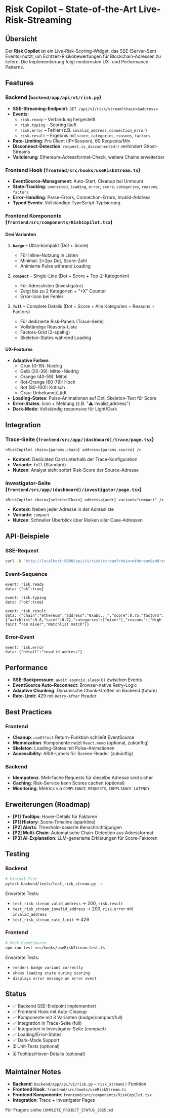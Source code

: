 # Risk Copilot – State-of-the-Art Live-Risk-Streaming

## Übersicht

Der **Risk Copilot** ist ein Live-Risk-Scoring-Widget, das SSE (Server-Sent Events) nutzt, um Echtzeit-Risikobewertungen für Blockchain-Adressen zu liefern. Die Implementierung folgt modernsten UX- und Performance-Patterns.

## Features

### Backend (`backend/app/api/v1/risk.py`)

- **SSE-Streaming-Endpoint**: `GET /api/v1/risk/stream?chain=&address=`
- **Events**:
  - `risk.ready` – Verbindung hergestellt
  - `risk.typing` – Scoring läuft
  - `risk.error` – Fehler (z.B. `invalid_address`, `connection_error`)
  - `risk.result` – Ergebnis mit `score`, `categories`, `reasons`, `factors`
- **Rate-Limiting**: Pro Client (IP+Session), 60 Requests/Min
- **Disconnect-Detection**: `request.is_disconnected()` verhindert Ghost-Streams
- **Validierung**: Ethereum-Adressformat-Check, weitere Chains erweiterbar

### Frontend Hook (`frontend/src/hooks/useRiskStream.ts`)

- **EventSource-Management**: Auto-Start, Cleanup bei Unmount
- **State-Tracking**: `connected`, `loading`, `error`, `score`, `categories`, `reasons`, `factors`
- **Error-Handling**: Parse-Errors, Connection-Errors, Invalid-Address
- **Typed Events**: Vollständige TypeScript-Typisierung

### Frontend Komponente (`frontend/src/components/RiskCopilot.tsx`)

#### Drei Varianten

1. **`badge`** – Ultra-kompakt (Dot + Score)
   - Für Inline-Nutzung in Listen
   - Minimal: 2×2px Dot, Score-Zahl
   - Animierte Pulse während Loading

2. **`compact`** – Single-Line (Dot + Score + Top-2-Kategorien)
   - Für Adresslisten (Investigator)
   - Zeigt bis zu 2 Kategorien + "+X" Counter
   - Error-Icon bei Fehler

3. **`full`** – Complete Details (Dot + Score + Alle Kategorien + Reasons + Factors)
   - Für dedizierte Risk-Panels (Trace-Seite)
   - Vollständige Reasons-Liste
   - Factors-Grid (2-spaltig)
   - Skeleton-States während Loading

#### UX-Features

- **Adaptive Farben**:
  - Grün (0-19): Niedrig
  - Gelb (20-39): Mittel-Niedrig
  - Orange (40-59): Mittel
  - Rot-Orange (60-79): Hoch
  - Rot (80-100): Kritisch
  - Grau: Unbekannt/Lädt
- **Loading-States**: Pulse-Animationen auf Dot, Skeleton-Text für Score
- **Error-States**: Icon + Meldung (z.B. "⚠️ invalid_address")
- **Dark-Mode**: Vollständig responsive für Light/Dark

## Integration

### Trace-Seite (`frontend/src/app/(dashboard)/trace/page.tsx`)

```tsx
<RiskCopilot chain={params.chain} address={params.source} />
```

- **Kontext**: Dedicated Card unterhalb der Trace-Konfiguration
- **Variante**: `full` (Standard)
- **Nutzen**: Analyst sieht sofort Risk-Score der Source-Adresse

### Investigator-Seite (`frontend/src/app/(dashboard)/investigator/page.tsx`)

```tsx
<RiskCopilot chain={selectedChain} address={addr} variant="compact" />
```

- **Kontext**: Neben jeder Adresse in der Adressliste
- **Variante**: `compact`
- **Nutzen**: Schneller Überblick über Risiken aller Case-Adressen

## API-Beispiele

### SSE-Request

```bash
curl -N "http://localhost:8000/api/v1/risk/stream?chain=ethereum&address=0xabc..."
```

### Event-Sequence

```
event: risk.ready
data: {"ok":true}

event: risk.typing
data: {"ok":true}

event: risk.result
data: {"chain":"ethereum","address":"0xabc...","score":0.75,"factors":{"watchlist":0.8,"taint":0.7},"categories":["mixer"],"reasons":["High taint from mixer","Watchlist match"]}
```

### Error-Event

```
event: risk.error
data: {"detail":"invalid_address"}
```

## Performance

- **SSE-Backpressure**: `await asyncio.sleep(0)` zwischen Events
- **EventSource Auto-Reconnect**: Browser-native Retry-Logic
- **Adaptive Chunking**: Dynamische Chunk-Größen im Backend (future)
- **Rate-Limit**: 429 mit `Retry-After` Header

## Best Practices

### Frontend

- **Cleanup**: `useEffect` Return-Funktion schließt EventSource
- **Memoization**: Komponente nutzt `React.memo` (optional, zukünftig)
- **Skeleton**: Loading-States mit Pulse-Animationen
- **Accessibility**: ARIA-Labels für Screen-Reader (zukünftig)

### Backend

- **Idempotenz**: Mehrfache Requests für dieselbe Adresse sind sicher
- **Caching**: Risk-Service kann Scores cachen (optional)
- **Monitoring**: Metrics via `COMPLIANCE_REQUESTS`, `COMPLIANCE_LATENCY`

## Erweiterungen (Roadmap)

- **[P1] Tooltips**: Hover-Details für Faktoren
- **[P1] History**: Score-Timeline (sparkline)
- **[P2] Alerts**: Threshold-basierte Benachrichtigungen
- **[P2] Multi-Chain**: Automatische Chain-Detection aus Adressformat
- **[P3] AI-Explanation**: LLM-generierte Erklärungen für Score-Faktoren

## Testing

### Backend

```bash
# Minimal-Test
pytest backend/tests/test_risk_stream.py -v
```

Erwartete Tests:
- `test_risk_stream_valid_address` → 200, `risk.result`
- `test_risk_stream_invalid_address` → 200, `risk.error` mit `invalid_address`
- `test_risk_stream_rate_limit` → 429

### Frontend

```bash
# Mock EventSource
npm run test src/hooks/useRiskStream.test.ts
```

Erwartete Tests:
- `renders badge variant correctly`
- `shows loading state during scoring`
- `displays error message on error event`

## Status

- ✅ Backend SSE-Endpoint implementiert
- ✅ Frontend Hook mit Auto-Cleanup
- ✅ Komponente mit 3 Varianten (badge/compact/full)
- ✅ Integration in Trace-Seite (full)
- ✅ Integration in Investigator-Seite (compact)
- ✅ Loading/Error-States
- ✅ Dark-Mode Support
- ⏳ Unit-Tests (optional)
- ⏳ Tooltips/Hover-Details (optional)

## Maintainer Notes

- **Backend**: `backend/app/api/v1/risk.py` – `risk_stream()` Funktion
- **Frontend Hook**: `frontend/src/hooks/useRiskStream.ts`
- **Frontend Komponente**: `frontend/src/components/RiskCopilot.tsx`
- **Integration**: Trace + Investigator Pages

Für Fragen: siehe `COMPLETE_PROJECT_STATUS_2025.md`
